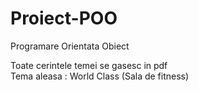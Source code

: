 # Proiect-POO
Programare Orientata Obiect

Toate cerintele temei se gasesc in pdf\
Tema aleasa : World Class (Sala de fitness)
